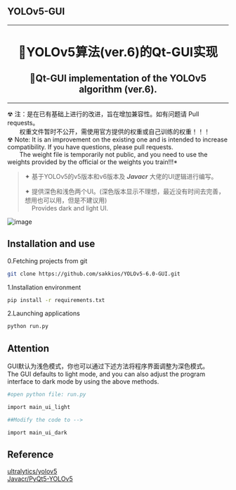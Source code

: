 ## YOLOv5-GUI
---
# <center>🎈YOLOv5算法(ver.6)的Qt-GUI实现<br></center>
## <center>🎈Qt-GUI implementation of the YOLOv5 algorithm (ver.6). </center>

---
☢ 注：是在已有基础上进行的改进，旨在增加兼容性。如有问题请 Pull requests。<br>&nbsp;&nbsp;&nbsp;&nbsp;&nbsp;&nbsp;&nbsp;权重文件暂时不公开，需使用官方提供的权重或自己训练的权重！！！<br>☢ Note: It is an improvement on the existing one and is intended to increase compatibility. If you have questions, please pull requests.<br>&nbsp;&nbsp;&nbsp;&nbsp;&nbsp;&nbsp;&nbsp;The weight file is temporarily not public, and you need to use the weights provided by the official or the weights you train!!!*
>✦ 基于YOLOv5的v5版本和v6版本及 ***Javacr*** 大佬的UI逻辑进行编写。<br>
>
>✦ 提供深色和浅色两个UI。(深色版本显示不理想，最近没有时间去完善，想用也可以用，但是不建议用)<br>
&nbsp;&nbsp;&nbsp;&nbsp;Provides dark and light UI.<br>

![image](https://github.com/sakkios/YOLOv5-6.0-GUI/blob/master/demo.png) 


## Installation and use
<p>0.Fetching projects from git</p>

```bash
git clone https://github.com/sakkios/YOLOv5-6.0-GUI.git
```

<p>1.Installation environment</p>

```bash
pip install -r requirements.txt
```

<p>2.Launching applications</p>

```bash
python run.py
```

## Attention

<p>GUI默认为浅色模式，你也可以通过下述方法将程序界面调整为深色模式。<br>
The GUI defaults to light mode, and you can also adjust the program interface to dark mode by using the above methods.</p>

```bash
#open python file: run.py

import main_ui_light

##Modify the code to -->

import main_ui_dark
```

## Reference
<p><a href="https://github.com/ultralytics/yolov5">ultralytics/yolov5</a><br>
<a href="https://github.com/Javacr/PyQt5-YOLOv5">Javacr/PyQt5-YOLOv5</a></p>

